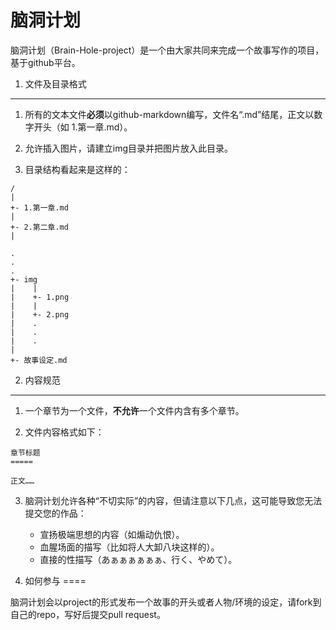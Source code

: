 脑洞计划
=====

脑洞计划（Brain-Hole-project）是一个由大家共同来完成一个故事写作的项目，基于github平台。

1. 文件及目录格式
----

1. 所有的文本文件**必须**以github-markdown编写，文件名“.md”结尾，正文以数字开头（如 1.第一章.md）。

2. 允许插入图片，请建立img目录并把图片放入此目录。

3. 目录结构看起来是这样的：
```
/
|
+- 1.第一章.md
|
+- 2.第二章.md
|

.
.
.
+- img
|    |
|    +- 1.png
|    |
|    +- 2.png
|    .
|    .
|    .
|
+- 故事设定.md

```

2. 内容规范
----

1. 一个章节为一个文件，**不允许**一个文件内含有多个章节。

2. 文件内容格式如下：
```
章节标题
=====

正文……
```
3. 脑洞计划允许各种“不切实际”的内容，但请注意以下几点，这可能导致您无法提交您的作品：
    * 宣扬极端思想的内容（如煽动仇恨）。
    * 血腥场面的描写（比如将人大卸八块这样的）。
    * 直接的性描写（あぁぁぁぁぁぁ、行く、やめて）。

3. 如何参与
====

脑洞计划会以project的形式发布一个故事的开头或者人物/环境的设定，请fork到自己的repo，写好后提交pull request。
